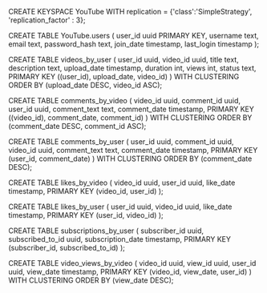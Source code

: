 CREATE KEYSPACE YouTube
WITH replication = {'class':'SimpleStrategy', 'replication_factor' : 3};

CREATE TABLE YouTube.users (
  user_id uuid PRIMARY KEY,
  username text,
  email text,
  password_hash text,
  join_date timestamp,
  last_login timestamp
);

CREATE TABLE videos_by_user (
    user_id uuid,
    video_id uuid,
    title text,
    description text,
    upload_date timestamp,
    duration int,
    views int,
    status text,
    PRIMARY KEY ((user_id), upload_date, video_id)
) WITH CLUSTERING ORDER BY (upload_date DESC, video_id ASC);


CREATE TABLE comments_by_video (
    video_id uuid,
    comment_id uuid,
    user_id uuid,
    comment_text text,
    comment_date timestamp,
    PRIMARY KEY ((video_id), comment_date, comment_id)
) WITH CLUSTERING ORDER BY (comment_date DESC, comment_id ASC);


CREATE TABLE comments_by_user (
    user_id uuid,
    comment_id uuid,
    video_id uuid,
    comment_text text,
    comment_date timestamp,
    PRIMARY KEY (user_id, comment_date)
) WITH CLUSTERING ORDER BY (comment_date DESC);




CREATE TABLE likes_by_video (
    video_id uuid,
    user_id uuid,
    like_date timestamp,
    PRIMARY KEY (video_id, user_id)
);


CREATE TABLE likes_by_user (
    user_id uuid,
    video_id uuid,
    like_date timestamp,
    PRIMARY KEY (user_id, video_id)
);


CREATE TABLE subscriptions_by_user (
    subscriber_id uuid,
    subscribed_to_id uuid,
    subscription_date timestamp,
    PRIMARY KEY (subscriber_id, subscribed_to_id)
);

CREATE TABLE video_views_by_video (
    video_id uuid,
    view_id uuid,
    user_id uuid,
    view_date timestamp,
    PRIMARY KEY (video_id, view_date, user_id)
) WITH CLUSTERING ORDER BY (view_date DESC);


